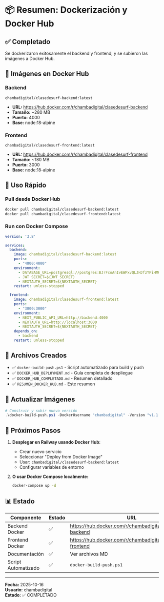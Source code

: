 # 📦 Resumen: Dockerización y Docker Hub

## ✅ Completado

Se dockerizaron exitosamente el backend y frontend, y se subieron las imágenes a Docker Hub.

## 🐳 Imágenes en Docker Hub

### Backend
```
chambadigital/clasedesurf-backend:latest
```
- **URL:** https://hub.docker.com/r/chambadigital/clasedesurf-backend
- **Tamaño:** ~280 MB
- **Puerto:** 4000
- **Base:** node:18-alpine

### Frontend
```
chambadigital/clasedesurf-frontend:latest
```
- **URL:** https://hub.docker.com/r/chambadigital/clasedesurf-frontend
- **Tamaño:** ~180 MB
- **Puerto:** 3000
- **Base:** node:18-alpine

## 🚀 Uso Rápido

### Pull desde Docker Hub
```bash
docker pull chambadigital/clasedesurf-backend:latest
docker pull chambadigital/clasedesurf-frontend:latest
```

### Run con Docker Compose
```yaml
version: '3.8'

services:
  backend:
    image: chambadigital/clasedesurf-backend:latest
    ports:
      - "4000:4000"
    environment:
      - DATABASE_URL=postgresql://postgres:BJrFcoAnIvEWPxvQLJHJfzYPiHMOrkhb@hopper.proxy.rlwy.net:14816/railway
      - JWT_SECRET=${JWT_SECRET}
      - NEXTAUTH_SECRET=${NEXTAUTH_SECRET}
    restart: unless-stopped

  frontend:
    image: chambadigital/clasedesurf-frontend:latest
    ports:
      - "3000:3000"
    environment:
      - NEXT_PUBLIC_API_URL=http://backend:4000
      - NEXTAUTH_URL=http://localhost:3000
      - NEXTAUTH_SECRET=${NEXTAUTH_SECRET}
    depends_on:
      - backend
    restart: unless-stopped
```

## 📝 Archivos Creados

- ✅ `docker-build-push.ps1` - Script automatizado para build y push
- ✅ `DOCKER_HUB_DEPLOYMENT.md` - Guía completa de despliegue
- ✅ `DOCKER_HUB_COMPLETADO.md` - Resumen detallado
- ✅ `RESUMEN_DOCKER_HUB.md` - Este resumen

## 🔄 Actualizar Imágenes

```powershell
# Construir y subir nueva versión
.\docker-build-push.ps1 -DockerUsername "chambadigital" -Version "v1.1.0"
```

## 🎯 Próximos Pasos

1. **Desplegar en Railway usando Docker Hub:**
   - Crear nuevo servicio
   - Seleccionar "Deploy from Docker Image"
   - Usar: `chambadigital/clasedesurf-backend:latest`
   - Configurar variables de entorno

2. **O usar Docker Compose localmente:**
   ```bash
   docker-compose up -d
   ```

## 📊 Estado

| Componente | Estado | URL |
|------------|--------|-----|
| Backend Docker | ✅ | https://hub.docker.com/r/chambadigital/clasedesurf-backend |
| Frontend Docker | ✅ | https://hub.docker.com/r/chambadigital/clasedesurf-frontend |
| Documentación | ✅ | Ver archivos MD |
| Script Automatizado | ✅ | `docker-build-push.ps1` |

---

**Fecha:** 2025-10-16  
**Usuario:** chambadigital  
**Estado:** ✅ COMPLETADO
